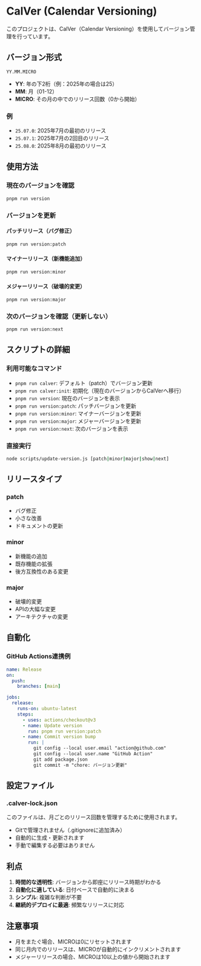 # CalVer (Calendar Versioning)

このプロジェクトは、CalVer（Calendar Versioning）を使用してバージョン管理を行っています。

## バージョン形式

`YY.MM.MICRO`

- **YY**: 年の下2桁（例：2025年の場合は25）
- **MM**: 月（01-12）
- **MICRO**: その月の中でのリリース回数（0から開始）

### 例
- `25.07.0`: 2025年7月の最初のリリース
- `25.07.1`: 2025年7月の2回目のリリース
- `25.08.0`: 2025年8月の最初のリリース

## 使用方法

### 現在のバージョンを確認
```bash
pnpm run version
```

### バージョンを更新

#### パッチリリース（バグ修正）
```bash
pnpm run version:patch
```

#### マイナーリリース（新機能追加）
```bash
pnpm run version:minor
```

#### メジャーリリース（破壊的変更）
```bash
pnpm run version:major
```

### 次のバージョンを確認（更新しない）
```bash
pnpm run version:next
```

## スクリプトの詳細

### 利用可能なコマンド
- `pnpm run calver`: デフォルト（patch）でバージョン更新
- `pnpm run calver:init`: 初期化（現在のバージョンからCalVerへ移行）
- `pnpm run version`: 現在のバージョンを表示
- `pnpm run version:patch`: パッチバージョンを更新
- `pnpm run version:minor`: マイナーバージョンを更新
- `pnpm run version:major`: メジャーバージョンを更新
- `pnpm run version:next`: 次のバージョンを表示

### 直接実行
```bash
node scripts/update-version.js [patch|minor|major|show|next]
```

## リリースタイプ

### patch
- バグ修正
- 小さな改善
- ドキュメントの更新

### minor
- 新機能の追加
- 既存機能の拡張
- 後方互換性のある変更

### major
- 破壊的変更
- APIの大幅な変更
- アーキテクチャの変更

## 自動化

### GitHub Actions連携例
```yaml
name: Release
on:
  push:
    branches: [main]

jobs:
  release:
    runs-on: ubuntu-latest
    steps:
      - uses: actions/checkout@v3
      - name: Update version
        run: pnpm run version:patch
      - name: Commit version bump
        run: |
          git config --local user.email "action@github.com"
          git config --local user.name "GitHub Action"
          git add package.json
          git commit -m "chore: バージョン更新"
```

## 設定ファイル

### .calver-lock.json
このファイルは、月ごとのリリース回数を管理するために使用されます。
- Gitで管理されません（.gitignoreに追加済み）
- 自動的に生成・更新されます
- 手動で編集する必要はありません

## 利点

1. **時間的な透明性**: バージョンから即座にリリース時期がわかる
2. **自動化に適している**: 日付ベースで自動的に決まる
3. **シンプル**: 複雑な判断が不要
4. **継続的デプロイに最適**: 頻繁なリリースに対応

## 注意事項

- 月をまたぐ場合、MICROは0にリセットされます
- 同じ月内でのリリースは、MICROが自動的にインクリメントされます
- メジャーリリースの場合、MICROは10以上の値から開始されます 